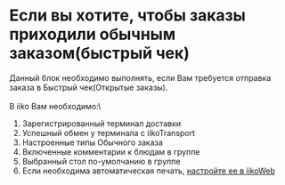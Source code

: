 # Если вы хотите, чтобы заказы приходили обычным заказом(быстрый чек)

Данный блок необходимо выполнять, если Вам требуется отправка заказа в Быстрый чек(Открытые заказы).\
\
В iiko Вам необходимо:\


1. Зарегистрированный терминал доставки
2. Успешный обмен у терминала с iikoTransport
3. Настроенные типы Обычного заказа
4. Включенные комментарии к блюдам в группе
5. Выбранный стол по-умолчанию в группе
6. Если необходима автоматическая печать, [настройте ее в iikoWeb](https://app.gitbook.com/o/eIw02JG0OGto3PW12dVB/s/SzAdygDFG92qN4cRtvV5/~/changes/19/kak-nastroit/podgotovte-iiko-k-integracii-s-kioskom/esli-vy-khotite-chtoby-zakazy-prikhodili-obychnym-zakazom-bystryi-chek/avtomaticheskaya-pechat-blyud-v-rezhime-bystryi-chek)
